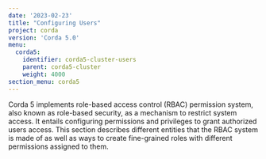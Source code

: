 ```yaml
---
date: '2023-02-23'
title: "Configuring Users"
project: corda
version: 'Corda 5.0'
menu:
  corda5:
    identifier: corda5-cluster-users
    parent: corda5-cluster
    weight: 4000
section_menu: corda5
---
```


Corda 5 implements role-based access control (RBAC) permission system, also known as role-based security, as a mechanism to restrict system access.
It entails configuring permissions and privileges to grant authorized users access. This section describes different entities that the RBAC system is made of
as well as ways to create fine-grained roles with different permissions assigned to them.
